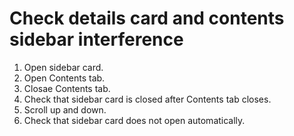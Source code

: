 # Check details card and contents sidebar interference

1. Open sidebar card.
2. Open Contents tab.
3. Closae Contents tab.
4. Check that sidebar card is closed after Contents tab closes.
5. Scroll up and down.
6. Check that sidebar card does not open automatically.